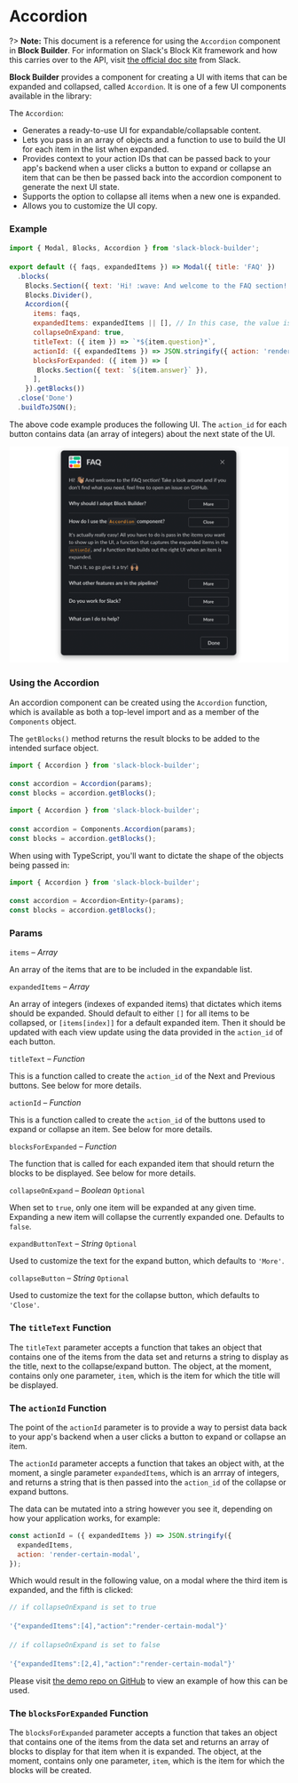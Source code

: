 # Accordion

?> **Note:** This document is a reference for using the `Accordion` component in **Block Builder**. For information on Slack's Block Kit framework and how this carries over to the API, visit [the official doc site](https://api.slack.com/block-kit) from Slack.

**Block Builder** provides a component for creating a UI with items that can be expanded and collapsed, called `Accordion`. It is one of a few UI components available in the library:

The `Accordion`:

* Generates a ready-to-use UI for expandable/collapsable content.
* Lets you pass in an array of objects and a function to use to build the UI for each item in the list when expanded.
* Provides context to your action IDs that can be passed back to your app's backend when a user clicks a button to expand or collapse an item that can be then be passed back into the accordion component to generate the next UI state.
* Supports the option to collapse all items when a new one is expanded.
* Allows you to customize the UI copy.

### Example

```javascript
import { Modal, Blocks, Accordion } from 'slack-block-builder';

export default ({ faqs, expandedItems }) => Modal({ title: 'FAQ' })
  .blocks(
    Blocks.Section({ text: 'Hi! :wave: And welcome to the FAQ section! Take a look around and if you don\'t find what you need, feel free to open an issue on GitHub.'}),
    Blocks.Divider(),
    Accordion({
      items: faqs,
      expandedItems: expandedItems || [], // In this case, the value is [1]
      collapseOnExpand: true,
      titleText: ({ item }) => `*${item.question}*`,
      actionId: ({ expandedItems }) => JSON.stringify({ action: 'render-faqs', expandedItems }),
      blocksForExpanded: ({ item }) => [
       Blocks.Section({ text: `${item.answer}` }),
      ],
    }).getBlocks())
  .close('Done')
  .buildToJSON();
```

The above code example produces the following UI. The `action_id` for each button contains data (an array of integers) about the next state of the UI.

![Modal Without Team Roster](../resources/images/accordion-modal-example.png)

### Using the Accordion 

An accordion component can be created using the `Accordion` function, which is available as both a top-level import and as a member of the `Components` object.

The `getBlocks()` method returns the result blocks to be added to the intended surface object.

```javascript
import { Accordion } from 'slack-block-builder';

const accordion = Accordion(params);
const blocks = accordion.getBlocks();
```

```javascript
import { Accordion } from 'slack-block-builder';

const accordion = Components.Accordion(params);
const blocks = accordion.getBlocks();
```

When using with TypeScript, you'll want to dictate the shape of the objects being passed in:

```javascript
import { Accordion } from 'slack-block-builder';

const accordion = Accordion<Entity>(params);
const blocks = accordion.getBlocks();
```

### Params  

`items` – *Array*

An array of the items that are to be included in the expandable list.

`expandedItems` – *Array*

An array of integers (indexes of expanded items) that dictates which items should be expanded. Should default to either `[]` for all items to be collapsed, or `[items[index]]` for a default expanded item. Then it should be updated with each view update using the data provided in the `action_id` of each button.

`titleText` – *Function*

This is a function called to create the `action_id` of the Next and Previous buttons. See below for more details.

`actionId` – *Function*

This is a function called to create the `action_id` of the buttons used to expand or collapse an item. See below for more details.

`blocksForExpanded` – *Function*

The function that is called for each expanded item that should return the blocks to be displayed. See below for more details.

`collapseOnExpand` – *Boolean* `Optional`

When set to `true`, only one item will be expanded at any given time. Expanding a new item will collapse the currently expanded one. Defaults to `false`.

`expandButtonText` – *String* `Optional`

Used to customize the text for the expand button, which defaults to `'More'`.

`collapseButton` – *String* `Optional`

Used to customize the text for the collapse button, which defaults to `'Close'`.

### The `titleText` Function

The `titleText` parameter accepts a function that takes an object that contains one of the items from the data set and returns a string to display as the title, next to the collapse/expand button. The object, at the moment, contains only one parameter, `item`, which is the item for which the title will be displayed.

### The `actionId` Function

The point of the `actionId` parameter is to provide a way to persist data back to your app's backend when a user clicks a button to expand or collapse an item. 

The `actionId` parameter accepts a function that takes an object with, at the moment, a single parameter `expandedItems`, which is an arrray of integers, and returns a string that is then passed into the `action_id` of the collapse or expand buttons.   

The data can be mutated into a string however you see it, depending on how your application works, for example: 

```javascript
const actionId = ({ expandedItems }) => JSON.stringify({
  expandedItems,
  action: 'render-certain-modal', 
});
```

Which would result in the following value, on a modal where the third item is expanded, and the fifth is clicked:

```javascript
// if collapseOnExpand is set to true

'{"expandedItems":[4],"action":"render-certain-modal"}'

// if collapseOnExpand is set to false

'{"expandedItems":[2,4],"action":"render-certain-modal"}'
```
  
Please visit [the demo repo on GitHub](https://github.com/raycharius/slack-block-builder-demo) to view an example of how this can be used.

### The `blocksForExpanded` Function

The `blocksForExpanded` parameter accepts a function that takes an object that contains one of the items from the data set and returns an array of blocks to display for that item when it is expanded. The object, at the moment, contains only one parameter, `item`, which is the item for which the blocks will be created.  
 
